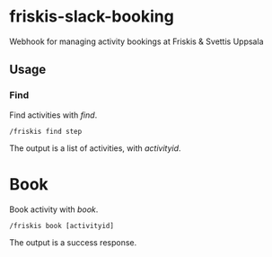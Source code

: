 # friskis-slack-booking
Webhook for managing activity bookings at Friskis &amp; Svettis Uppsala

## Usage
### Find
Find activities with *find*.

`/friskis find step`

The output is a list of activities, with _activityid_.

# Book
Book activity with *book*.

`/friskis book [activityid]`

The output is a success response.
